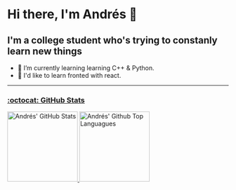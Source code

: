 # Hi there, I'm Andrés 👋

## I'm a college student who's trying to constanly learn new things

- 🌱 I’m currently learning learning C++ & Python.
- 🤔 I'd like to learn fronted with react.

<!-- ### Languages and Tools: -->
<!-- Soon -->

---
<a href="https://github.com/afgalvan">
  <h3> :octocat: GitHub Stats </h3>

  <img alt="Andrés' GitHub Stats" height="160em" src="https://github-readme-stats.vercel.app/api?username=afgalvan&count_private=true&show_icons=true&hide_border=true&include_all_commits=true&theme=dark" />

  <img alt= "Andrés' Github Top Languagues" height="160em" src="https://github-readme-stats.vercel.app/api/top-langs/?username=afgalvan&layout=compact&hide_border=true&theme=dark" />
</a>
